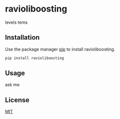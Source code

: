 # ravioliboosting

levels tems

## Installation

Use the package manager [pip](https://pip.pypa.io/en/stable/) to install ravioliboosting.

```bash
pip install ravioliboosting
```

## Usage

ask me

## License
[MIT](https://choosealicense.com/licenses/mit/)